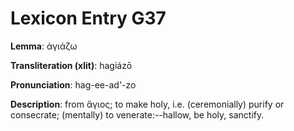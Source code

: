 # Lexicon Entry G37

**Lemma**: ἁγιάζω

**Transliteration (xlit)**: hagiázō

**Pronunciation**: hag-ee-ad'-zo

**Description**:
from ἅγιος; to make holy, i.e. (ceremonially) purify or consecrate; (mentally) to venerate:--hallow, be holy, sanctify.
